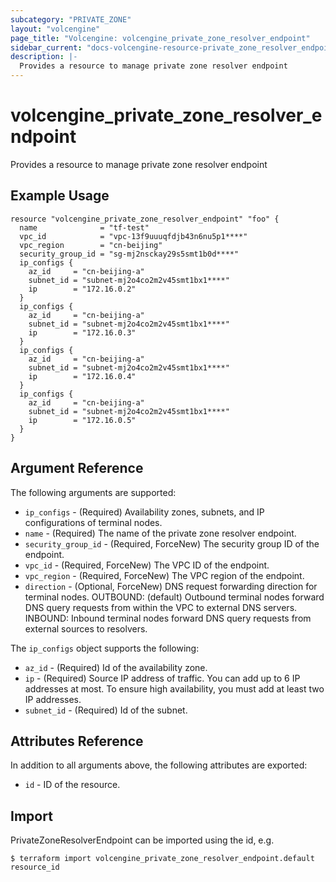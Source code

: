 ```yaml
---
subcategory: "PRIVATE_ZONE"
layout: "volcengine"
page_title: "Volcengine: volcengine_private_zone_resolver_endpoint"
sidebar_current: "docs-volcengine-resource-private_zone_resolver_endpoint"
description: |-
  Provides a resource to manage private zone resolver endpoint
---
```

# volcengine_private_zone_resolver_endpoint
Provides a resource to manage private zone resolver endpoint
## Example Usage
```hcl
resource "volcengine_private_zone_resolver_endpoint" "foo" {
  name              = "tf-test"
  vpc_id            = "vpc-13f9uuuqfdjb43n6nu5p1****"
  vpc_region        = "cn-beijing"
  security_group_id = "sg-mj2nsckay29s5smt1b0d****"
  ip_configs {
    az_id     = "cn-beijing-a"
    subnet_id = "subnet-mj2o4co2m2v45smt1bx1****"
    ip        = "172.16.0.2"
  }
  ip_configs {
    az_id     = "cn-beijing-a"
    subnet_id = "subnet-mj2o4co2m2v45smt1bx1****"
    ip        = "172.16.0.3"
  }
  ip_configs {
    az_id     = "cn-beijing-a"
    subnet_id = "subnet-mj2o4co2m2v45smt1bx1****"
    ip        = "172.16.0.4"
  }
  ip_configs {
    az_id     = "cn-beijing-a"
    subnet_id = "subnet-mj2o4co2m2v45smt1bx1****"
    ip        = "172.16.0.5"
  }
}
```
## Argument Reference
The following arguments are supported:
* `ip_configs` - (Required) Availability zones, subnets, and IP configurations of terminal nodes.
* `name` - (Required) The name of the private zone resolver endpoint.
* `security_group_id` - (Required, ForceNew) The security group ID of the endpoint.
* `vpc_id` - (Required, ForceNew) The VPC ID of the endpoint.
* `vpc_region` - (Required, ForceNew) The VPC region of the endpoint.
* `direction` - (Optional, ForceNew) DNS request forwarding direction for terminal nodes. OUTBOUND: (default) Outbound terminal nodes forward DNS query requests from within the VPC to external DNS servers. INBOUND: Inbound terminal nodes forward DNS query requests from external sources to resolvers.

The `ip_configs` object supports the following:

* `az_id` - (Required) Id of the availability zone.
* `ip` - (Required) Source IP address of traffic. You can add up to 6 IP addresses at most. To ensure high availability, you must add at least two IP addresses.
* `subnet_id` - (Required) Id of the subnet.

## Attributes Reference
In addition to all arguments above, the following attributes are exported:
* `id` - ID of the resource.



## Import
PrivateZoneResolverEndpoint can be imported using the id, e.g.
```
$ terraform import volcengine_private_zone_resolver_endpoint.default resource_id
```

